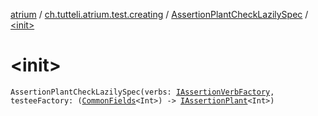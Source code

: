 [atrium](../../index.md) / [ch.tutteli.atrium.test.creating](../index.md) / [AssertionPlantCheckLazilySpec](index.md) / [&lt;init&gt;](.)

# &lt;init&gt;

`AssertionPlantCheckLazilySpec(verbs: `[`IAssertionVerbFactory`](../../ch.tutteli.atrium.test/-i-assertion-verb-factory/index.md)`, testeeFactory: (`[`CommonFields`](../../ch.tutteli.atrium.creating/-i-assertion-plant-with-common-fields/-common-fields/index.md)`<Int>) -> `[`IAssertionPlant`](../../ch.tutteli.atrium.creating/-i-assertion-plant/index.md)`<Int>)`